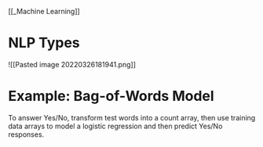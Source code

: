 [[_Machine Learning]]
# NLP Types
![[Pasted image 20220326181941.png]]
# Example: Bag-of-Words Model
To answer Yes/No, transform test words into a count array, then use training data arrays to model a logistic regression and then predict Yes/No responses.
